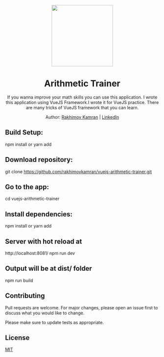 <div align="center">
  <img width="200" height="200" src="https://vuejs.org/images/logo.png">
  <h1>Arithmetic Trainer</h1>
  <p>
    If you wanna improve your math skills you can use this application.
    I wrote this application using VueJS Framework.I wrote it for VueJS practice.
    There are many tricks of VueJS framework that you can learn.
  </p>
  <p>Author: <a href="https://github.com/rakhimovkamran" target="_blank">Rakhimov Kamran</a> | <a href="https://linkedin/in/rakhimovkamran" target="_blank">LinkedIn</a></p>
</div>


## Build Setup:
npm install or yarn add

## Download repository:
git clone https://github.com/rakhimovkamran/vuejs-arithmetic-trainer.git

## Go to the app:
cd vuejs-arithmetic-trainer

## Install dependencies:
npm install or yarn add

## Server with hot reload at 
http://localhost:8081/
npm run dev

## Output will be at dist/ folder
npm run build

## Contributing
Pull requests are welcome. For major changes, please open an issue first to discuss what you would like to change.

Please make sure to update tests as appropriate.

## License
[MIT](https://choosealicense.com/licenses/mit/)
